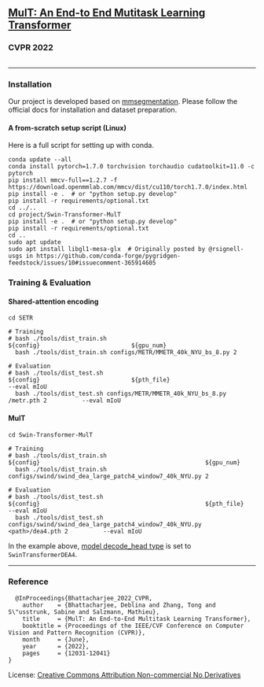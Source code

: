 ## [MulT: An End-to End Mutitask Learning Transformer](https://ivrl.github.io/MulT/)
### CVPR 2022

```

```
------------------------------------------------------------------------------------------------------------------------
### Installation

Our project is developed based on [mmsegmentation](https://github.com/open-mmlab/mmsegmentation). Please follow the official docs for installation and dataset preparation.

#### A from-scratch setup script (Linux)

Here is a full script for setting up with conda.

```shell
conda update --all
conda install pytorch=1.7.0 torchvision torchaudio cudatoolkit=11.0 -c pytorch
pip install mmcv-full==1.2.7 -f https://download.openmmlab.com/mmcv/dist/cu110/torch1.7.0/index.html
pip install -e .  # or "python setup.py develop"
pip install -r requirements/optional.txt
cd ../..
cd project/Swin-Transformer-MulT
pip install -e .  # or "python setup.py develop"
pip install -r requirements/optional.txt
cd ..
sudo apt update
sudo apt install libgl1-mesa-glx  # Originally posted by @rsignell-usgs in https://github.com/conda-forge/pygridgen-feedstock/issues/10#issuecomment-365914605
```

### Training & Evaluation

####  Shared-attention encoding
```shell
cd SETR

# Training
# bash ./tools/dist_train.sh ${config}                          ${gpu_num}
  bash ./tools/dist_train.sh configs/METR/MMETR_40k_NYU_bs_8.py 2

# Evaluation
# bash ./tools/dist_test.sh ${config}                          ${pth_file}                         ${gpu_num} --eval mIoU
  bash ./tools/dist_test.sh configs/METR/MMETR_40k_NYU_bs_8.py /metr.pth 2          --eval mIoU
```


####  MulT
```shell
cd Swin-Transformer-MulT

# Training
# bash ./tools/dist_train.sh ${config}                                               ${gpu_num}
  bash ./tools/dist_train.sh configs/swind/swind_dea_large_patch4_window7_40k_NYU.py 2

# Evaluation
# bash ./tools/dist_test.sh ${config}                                               ${pth_file}                         ${gpu_num} --eval mIoU
  bash ./tools/dist_test.sh configs/swind/swind_dea_large_patch4_window7_40k_NYU.py <path>/dea4.pth 2          --eval mIoU
```
In the example above, [model decode_head type](Swin-Transformer-MulT/configs/swind/swind_dea_large_patch4_window7_40k_NYU.py#L19) is set to ``SwinTransformerDEA4``.

---------------------------------------------------------------------------------------------------------------------------------------------------------------------------------
### Reference
```
  @InProceedings{Bhattacharjee_2022_CVPR,
    author    = {Bhattacharjee, Deblina and Zhang, Tong and S\"usstrunk, Sabine and Salzmann, Mathieu},
    title     = {MulT: An End-to-End Multitask Learning Transformer},
    booktitle = {Proceedings of the IEEE/CVF Conference on Computer Vision and Pattern Recognition (CVPR)},
    month     = {June},
    year      = {2022},
    pages     = {12031-12041}
}
```
License: [Creative Commons Attribution Non-commercial No Derivatives](http://creativecommons.org/licenses/by-nc-nd/3.0/)
